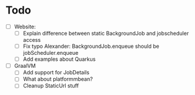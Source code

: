 # Todo
- [ ] Website:
  - [ ] Explain difference between static BackgroundJob and jobscheduler access
  - [ ] Fix typo Alexander: BackgroundJob.enqueue should be jobScheduler.enqueue
  - [ ] Add examples about Quarkus
- [ ] GraalVM
  - [ ] Add support for JobDetails
  - [ ] What about platformmbean?
  - [ ] Cleanup StaticUrl stuff